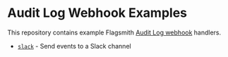# Audit Log Webhook Examples

This repository contains example Flagsmith [Audit Log webhook](https://docs.flagsmith.com/system-administration/webhooks) handlers.

* [`slack`](./slack) - Send events to a Slack channel
